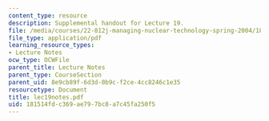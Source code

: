 ```yaml
---
content_type: resource
description: Supplemental handout for Lecture 19.
file: /media/courses/22-812j-managing-nuclear-technology-spring-2004/181514fdc369ae797bc8a7c45fa250f5_lec19notes.pdf
file_type: application/pdf
learning_resource_types:
- Lecture Notes
ocw_type: OCWFile
parent_title: Lecture Notes
parent_type: CourseSection
parent_uid: 8e9cb89f-6d3d-0b9c-f2ce-4cc8246c1e35
resourcetype: Document
title: lec19notes.pdf
uid: 181514fd-c369-ae79-7bc8-a7c45fa250f5
---
```

